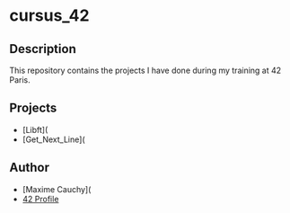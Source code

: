 # cursus_42

## Description

This repository contains the projects I have done during my training at 42 Paris.

## Projects

- [Libft](
- [Get_Next_Line](

## Author

- [Maxime Cauchy](
- [42 Profile](https://profile.intra.42.fr/users/mcauchy)

